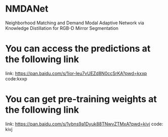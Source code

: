 # NMDANet
Neighborhood Matching and Demand Modal Adaptive Network via Knowledge Distillation for RGB-D Mirror Segmentation

# You can access the predictions at the following link
link: https://pan.baidu.com/s/1ior-Ieu7vUEZd8N0ccSrKA?pwd=kxxp code:kxxp 


# You can get pre-training weights at the following link
link: https://pan.baidu.com/s/1ybns9a1Dyuk88TNwvZTMxA?pwd=kivj code: kivj
